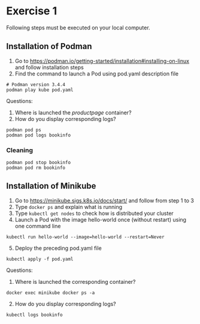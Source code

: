 # Exercise 1

Following steps must be executed on your local computer.

## Installation of Podman

1. Go to https://podman.io/getting-started/installation#installing-on-linux and follow installation steps
2. Find the command to launch a Pod using pod.yaml description file
```
# Podman version 3.4.4
podman play kube pod.yaml
```

Questions:

1. Where is launched the _productpage_ container?
2. How do you display corresponding logs?
```
podman pod ps
podman pod logs bookinfo
```

### Cleaning

```
podman pod stop bookinfo
podman pod rm bookinfo
```

## Installation of Minikube

1. Go to https://minikube.sigs.k8s.io/docs/start/ and follow from step 1 to 3
2. Type `docker ps` and explain what is running
3. Type `kubectl get nodes` to check how is distributed your cluster
4. Launch a Pod with the image hello-world once (without restart) using one command line
```
kubectl run hello-world --image=hello-world --restart=Never
```
5. Deploy the preceding pod.yaml file
```
kubectl apply -f pod.yaml
```

Questions:

1. Where is launched the corresponding container?
```
docker exec minikube docker ps -a
```
2. How do you display corresponding logs?
```
kubectl logs bookinfo
```
